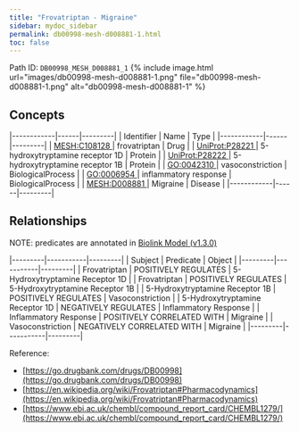 ```yaml
---
title: "Frovatriptan - Migraine"
sidebar: mydoc_sidebar
permalink: db00998-mesh-d008881-1.html
toc: false 
---
```



Path ID: `DB00998_MESH_D008881_1`
{% include image.html url="images/db00998-mesh-d008881-1.png" file="db00998-mesh-d008881-1.png" alt="db00998-mesh-d008881-1" %}

## Concepts

|------------|------|---------|
| Identifier | Name | Type    |
|------------|------|---------|
| <a href="https://identifiers.org/MESH:C108128">MESH:C108128 </a> | frovatriptan | Drug |
| <a href="https://identifiers.org/UniProt:P28221">UniProt:P28221 </a> | 5-hydroxytryptamine receptor 1D | Protein |
| <a href="https://identifiers.org/UniProt:P28222">UniProt:P28222 </a> | 5-hydroxytryptamine receptor 1B | Protein |
| <a href="https://identifiers.org/GO:0042310">GO:0042310 </a> | vasoconstriction | BiologicalProcess |
| <a href="https://identifiers.org/GO:0006954">GO:0006954 </a> | inflammatory response | BiologicalProcess |
| <a href="https://identifiers.org/MESH:D008881">MESH:D008881 </a> | Migraine | Disease |
|------------|------|---------|

## Relationships


NOTE: predicates are annotated in <a href="https://github.com/biolink/biolink-model/releases/tag/v1.3.0">Biolink Model (v1.3.0)</a>

|---------|-----------|---------|
| Subject | Predicate | Object  |
|---------|-----------|---------|
| Frovatriptan | POSITIVELY REGULATES | 5-Hydroxytryptamine Receptor 1D |
| Frovatriptan | POSITIVELY REGULATES | 5-Hydroxytryptamine Receptor 1B |
| 5-Hydroxytryptamine Receptor 1B | POSITIVELY REGULATES | Vasoconstriction |
| 5-Hydroxytryptamine Receptor 1D | NEGATIVELY REGULATES | Inflammatory Response |
| Inflammatory Response | POSITIVELY CORRELATED WITH | Migraine |
| Vasoconstriction | NEGATIVELY CORRELATED WITH | Migraine |
|---------|-----------|---------|

Reference: 
  - [https://go.drugbank.com/drugs/DB00998](https://go.drugbank.com/drugs/DB00998)
  - [https://en.wikipedia.org/wiki/Frovatriptan#Pharmacodynamics](https://en.wikipedia.org/wiki/Frovatriptan#Pharmacodynamics)
  - [https://www.ebi.ac.uk/chembl/compound_report_card/CHEMBL1279/](https://www.ebi.ac.uk/chembl/compound_report_card/CHEMBL1279/)
